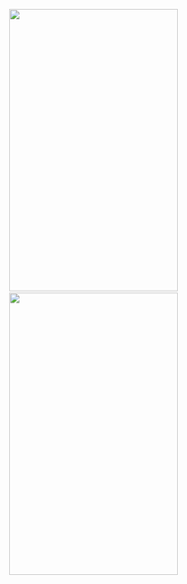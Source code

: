 

&nbsp;&nbsp;&nbsp;&nbsp;&nbsp;&nbsp;&nbsp;&nbsp;&nbsp;&nbsp;&nbsp;&nbsp;&nbsp;&nbsp;&nbsp;&nbsp;&nbsp;&nbsp;&nbsp;&nbsp;&nbsp;&nbsp;&nbsp;&nbsp;&nbsp;&nbsp;&nbsp;&nbsp;&nbsp;&nbsp;<img src="https://user-images.githubusercontent.com/82753592/225520165-22a9990c-6a96-4c2d-aca7-fe80d59d4566.jpeg" width="300" height="500">&nbsp;&nbsp;&nbsp;&nbsp;&nbsp;&nbsp;&nbsp;&nbsp;&nbsp;&nbsp;&nbsp;&nbsp;&nbsp;&nbsp;&nbsp;&nbsp;&nbsp;&nbsp;&nbsp;&nbsp;&nbsp;&nbsp;&nbsp;&nbsp;&nbsp;&nbsp;&nbsp;&nbsp;&nbsp;&nbsp;<img src="https://user-images.githubusercontent.com/82753592/225520010-953fc1b3-023a-42b5-af71-4fdd25dff90d.jpeg" width="300" height="500">
